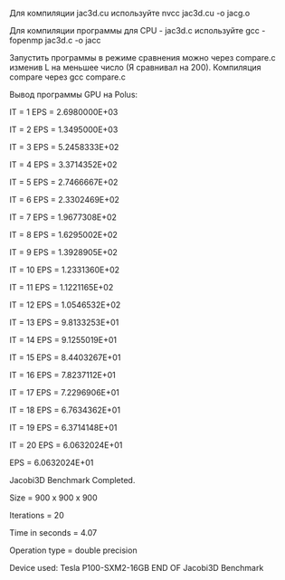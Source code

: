 Для компиляции jac3d.cu используйте nvcc jac3d.cu -o jacg.o

Для компиляции программы для CPU - jac3d.c используйте gcc -fopenmp jac3d.c -o jacc


Запустить программы в режиме сравнения можно через compare.c изменив L на меньшее число (Я сравнивал на 200).
Компиляция compare через gcc compare.c



 Вывод программы GPU на Polus:
 
 IT =    1   EPS =  2.6980000E+03
 
 IT =    2   EPS =  1.3495000E+03
 
 IT =    3   EPS =  5.2458333E+02
 
 IT =    4   EPS =  3.3714352E+02
 
 IT =    5   EPS =  2.7466667E+02
 
 IT =    6   EPS =  2.3302469E+02
 
 IT =    7   EPS =  1.9677308E+02
 
 IT =    8   EPS =  1.6295002E+02
 
 IT =    9   EPS =  1.3928905E+02
 
 IT =   10   EPS =  1.2331360E+02
 
 IT =   11   EPS =  1.1221165E+02
 
 IT =   12   EPS =  1.0546532E+02
 
 IT =   13   EPS =  9.8133253E+01
 
 IT =   14   EPS =  9.1255019E+01
 
 IT =   15   EPS =  8.4403267E+01
 
 IT =   16   EPS =  7.8237112E+01
 
 IT =   17   EPS =  7.2296906E+01
 
 IT =   18   EPS =  6.7634362E+01
 
 IT =   19   EPS =  6.3714148E+01
 
 IT =   20   EPS =  6.0632024E+01
 
 EPS =  6.0632024E+01

 Jacobi3D Benchmark Completed.
 
 Size            =  900 x  900 x  900
 
 Iterations      =                 20
 
 Time in seconds =               4.07
 
 Operation type  =     double precision
 
 Device used:     Tesla P100-SXM2-16GB
 END OF Jacobi3D Benchmark
